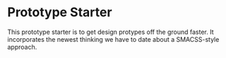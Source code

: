 Prototype Starter
=================

This prototype starter is to get design protypes off the ground faster. It incorporates the newest thinking we have to date about a SMACSS-style approach.

